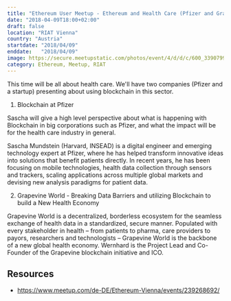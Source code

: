 ```yaml
---
title: "Ethereum User Meetup - Ethereum and Health Care (Pfizer and Grapevine World)"
date: "2018-04-09T18:00+02:00"
draft: false
location: "RIAT Vienna"
country: "Austria"
startdate: "2018/04/09"
enddate:   "2018/04/09"
image: https://secure.meetupstatic.com/photos/event/4/d/d/c/600_339079932.jpeg
category: Ethereum, Meetup, RIAT
---
```


This time will be all about health care. We'll have two companies (Pfizer and a startup) presenting about using blockchain in this sector.

1) Blockchain at Pfizer

Sascha will give a high level perspective about what is happening with Blockchain in big corporations such as Pfizer, and what the impact will be for the health care industry in general.

Sascha Mundstein (Harvard, INSEAD) is a digital engineer and emerging technology expert at Pfizer, where he has helped transform innovative ideas into solutions that benefit patients directly. In recent years, he has been focusing on mobile technologies, health data collection through sensors and trackers, scaling applications across multiple global markets and devising new analysis paradigms for patient data.

2) Grapevine World - Breaking Data Barriers and utilizing Blockchain to build a New Health Economy

Grapevine World is a decentralized, borderless ecosystem for the seamless exchange of health data in a standardized, secure manner. Populated with every stakeholder in health – from patients to pharma, care providers to payors, researchers and technologists – Grapevine World is the backbone of a new global health economy. Wernhard is the Project Lead and Co-Founder of the Grapevine blockchain initiative and ICO.

## Resources
* https://www.meetup.com/de-DE/Ethereum-Vienna/events/239268692/
